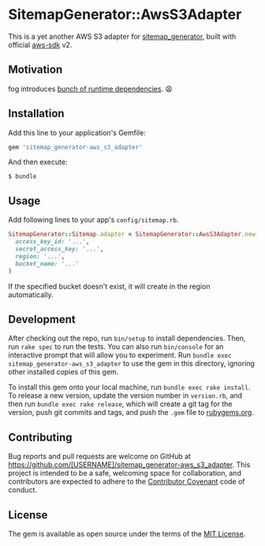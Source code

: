 # SitemapGenerator::AwsS3Adapter

This is a yet another AWS S3 adapter for [sitemap_generator](https://github.com/kjvarga/sitemap_generator), built with official [aws-sdk](https://rubygems.org/gems/aws-sdk) v2.

## Motivation

fog introduces [bunch of runtime dependencies](https://rubygems.org/gems/fog). :weary:

## Installation

Add this line to your application's Gemfile:

```ruby
gem 'sitemap_generator-aws_s3_adapter'
```

And then execute:

```console
$ bundle
```

## Usage

Add following lines to your app's `config/sitemap.rb`.

```ruby
SitemapGenerator::Sitemap.adapter = SitemapGenerator::AwsS3Adapter.new(
  access_key_id: '...',
  secret_access_key: '...',
  region: '...',
  bucket_name: '...'
)
```

If the specified bucket doesn't exist, it will create in the region automatically.

## Development

After checking out the repo, run `bin/setup` to install dependencies. Then, run `rake spec` to run the tests. You can also run `bin/console` for an interactive prompt that will allow you to experiment. Run `bundle exec sitemap_generator-aws_s3_adapter` to use the gem in this directory, ignoring other installed copies of this gem.

To install this gem onto your local machine, run `bundle exec rake install`. To release a new version, update the version number in `version.rb`, and then run `bundle exec rake release`, which will create a git tag for the version, push git commits and tags, and push the `.gem` file to [rubygems.org](https://rubygems.org).

## Contributing

Bug reports and pull requests are welcome on GitHub at https://github.com/[USERNAME]/sitemap_generator-aws_s3_adapter. This project is intended to be a safe, welcoming space for collaboration, and contributors are expected to adhere to the [Contributor Covenant](http://contributor-covenant.org) code of conduct.

## License

The gem is available as open source under the terms of the [MIT License](http://opensource.org/licenses/MIT).
